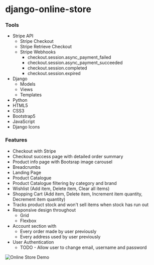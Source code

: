 # django-online-store
### Tools
- Stripe API
  - Stripe Checkout
  - Stripe Retrieve Checkout
  - Stripe Webhooks
    - checkout.session.async_payment_failed
    - checkout.session.async_payment_succeeded
    - checkout.session.completed
    - checkout.session.expired  
- Django
  - Models
  - Views
  - Templates
- Python
- HTML5
- CSS3
- Bootstrap5
- JavaScript
- Django Icons

### Features
- Checkout with Stripe
- Checkout success page with detailed order summary
- Product info page with Bootsrap image carousel
- Breadcrumbs
- Landing Page
- Product Catalogue
- Product Catalogue filtering by category and brand
- Wishlist (Add item, Delete item, Clear all items)
- Shopping Cart (Add item, Delete item, Increment item quantity, Decrement item quantity)
- Tracks product stock and won't sell items when stock has run out
- Responsive design throughout
  - Grid
  - Flexbox
- Account section with 
  - Every order made by user previously
  - Every address used by user previously
- User Authentication
  - TODO - Allow user to change email, username and password 

![Online Store Demo](online-store-demo.gif)
